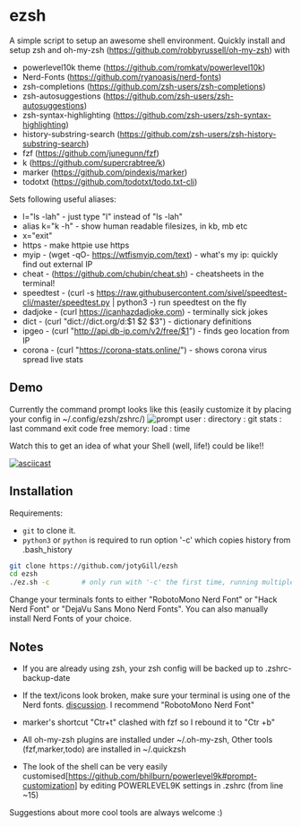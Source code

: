 # ezsh
A simple script to setup an awesome shell environment.
Quickly install and setup zsh and oh-my-zsh (https://github.com/robbyrussell/oh-my-zsh) with
* powerlevel10k theme (https://github.com/romkatv/powerlevel10k)
* Nerd-Fonts (https://github.com/ryanoasis/nerd-fonts)
* zsh-completions (https://github.com/zsh-users/zsh-completions)
* zsh-autosuggestions (https://github.com/zsh-users/zsh-autosuggestions)
* zsh-syntax-highlighting (https://github.com/zsh-users/zsh-syntax-highlighting)
* history-substring-search (https://github.com/zsh-users/zsh-history-substring-search)
* fzf (https://github.com/junegunn/fzf)
* k (https://github.com/supercrabtree/k)
* marker (https://github.com/pindexis/marker)
* todotxt (https://github.com/todotxt/todo.txt-cli)

Sets following useful aliases:
* l="ls -lah"         - just type "l" instead of "ls -lah"
* alias k="k -h"	  - show human readable filesizes, in kb, mb etc
* x="exit"
* https               - make httpie use https
* myip - (wget -qO- https://wtfismyip.com/text)       - what's my ip: quickly find out external IP
* cheat - (https://github.com/chubin/cheat.sh)        - cheatsheets in the terminal!
* speedtest - (curl -s https://raw.githubusercontent.com/sivel/speedtest-cli/master/speedtest.py | python3 -) run speedtest on the fly
* dadjoke - (curl https://icanhazdadjoke.com)         - terminally sick jokes
* dict - (curl "dict://dict.org/d:$1 $2 $3")          - dictionary definitions
* ipgeo - (curl "http://api.db-ip.com/v2/free/$1")    - finds geo location from IP
* corona - (curl "https://corona-stats.online/")      - shows corona virus spread live stats

## Demo

Currently the command prompt looks like this (easily customize it by placing your config in ~/.config/ezsh/zshrc/)
![prompt](https://user-images.githubusercontent.com/8462091/43674765-8bb13a76-9817-11e8-8b7b-16b8b1998408.png)
user :  directory  :  git stats : last command exit code                     free memory: load : time

Watch this to get an idea of what your Shell (well, life!) could be like!!

[![asciicast](https://asciinema.org/a/225226.svg)](https://asciinema.org/a/225226)


## Installation
Requirements:
* `git` to clone it.
* `python3` or `python` is required to run option '-c' which copies history from .bash_history

``` bash
git clone https://github.com/jotyGill/ezsh
cd ezsh
./ez.sh -c        # only run with '-c' the first time, running multiple times will duplicate history entries
```

Change your terminals fonts to either "RobotoMono Nerd Font" or "Hack Nerd Font" or "DejaVu Sans Mono Nerd Fonts".
You can also manually install Nerd Fonts of your choice.

## Notes
* If you are already using zsh, your zsh config will be backed up to .zshrc-backup-date

* If the text/icons look broken, make sure your terminal is using one of the Nerd fonts. [discussion](https://github.com/powerline/fonts/issues/185). I recommend "RobotoMono Nerd Font"

* marker's shortcut "Ctr+t" clashed with fzf so I rebound it to "Ctr +b"

* All oh-my-zsh plugins are installed under ~/.oh-my-zsh, Other tools (fzf,marker,todo) are installed in ~/.quickzsh

* The look of the shell can be very easily customised[https://github.com/bhilburn/powerlevel9k#prompt-customization] by editing POWERLEVEL9K settings in .zshrc (from line ~15)


Suggestions about more cool tools are always welcome :)
